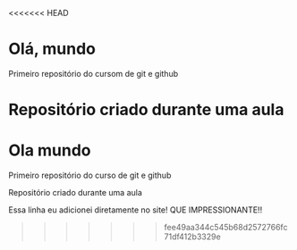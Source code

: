 <<<<<<< HEAD
# Olá, mundo
 Primeiro repositório do cursom de git e github

 Repositório criado durante uma aula
=======
# Ola mundo
 Primeiro repositório do curso de git e github

 Repositório criado durante uma aula

 Essa linha eu adicionei diretamente no site! QUE IMPRESSIONANTE!!
>>>>>>> fee49aa344c545b68d2572766fc71df412b3329e